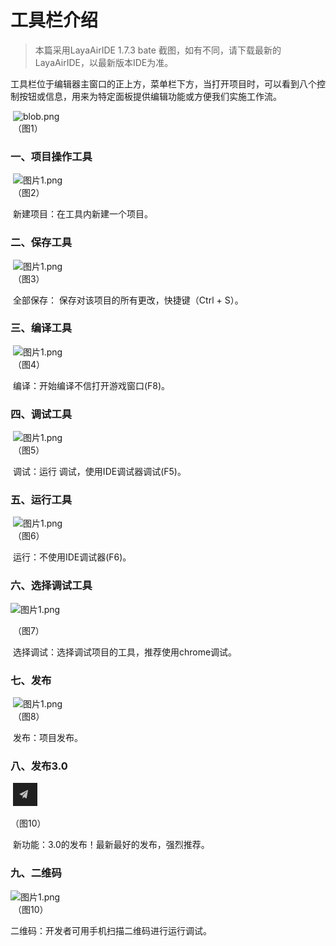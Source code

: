 # 工具栏介绍

> 本篇采用LayaAirIDE 1.7.3 bate 截图，如有不同，请下载最新的LayaAirIDE，以最新版本IDE为准。

​        工具栏位于编辑器主窗口的正上方，菜单栏下方，当打开项目时，可以看到八个控制按钮或信息，用来为特定面板提供编辑功能或方便我们实施工作流。

​        ![blob.png](img/1.png)<br/>
​    	（图1）

 

### 一、项目操作工具

​    ![图片1.png](img/2.png)<br/>
​    	（图2）



​	新建项目：在工具内新建一个项目。

 

### 二、保存工具

​  ![图片1.png](img/3.png)<br/>
​    	（图3）

 

​	全部保存： 保存对该项目的所有更改，快捷键（Ctrl + S）。

 

### 三、编译工具

​        ![图片1.png](img/4.png)<br/>
​    	（图4）

 

​	编译：开始编译不信打开游戏窗口(F8)。

 

### 四、调试工具

​        ![图片1.png](img/5.png)<br/>
​    	（图5）

​	调试：运行 调试，使用IDE调试器调试(F5)。

 

### 五、运行工具

​        ![图片1.png](img/6.png)<br/>
​    	（图6）

​	 运行：不使用IDE调试器(F6)。

 

### 六、选择调试工具

  ![图片1.png](img/7.png)<br/>

​    	（图7）

 

​	选择调试：选择调试项目的工具，推荐使用chrome调试。

 

### 七、发布

​     ![图片1.png](img/8.png)<br/>
​    	（图8）



​	发布：项目发布。

###  八、发布3.0

​     ![图片1.png](img/10.png)<br/>

（图10）

​      新功能：3.0的发布！最新最好的发布，强烈推荐。

### 九、二维码



  ![图片1.png](img/9.png)<br/>
​    	（图10）



二维码：开发者可用手机扫描二维码进行运行调试。